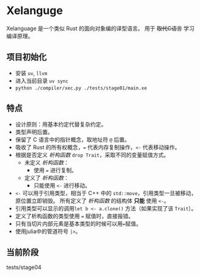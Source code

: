 # Xelanguge

Xelanguage 是一个类似 Rust 的面向对象编的译型语言。
用于 ~~取代C语言~~ 学习编译原理。

## 项目初始化

- 安装 `uv`, `llvm`
- 进入当前目录
    `uv sync`
- `python ./compiler/xec.py ./tests/stage01/main.xe`

## 特点

* 设计原则：用基本约定代替复杂约定。
* 类型声明后置。
* 保留了 C 语言中的指针概念，取地址符 `@` 后置。
* 吸收了 Rust 的所有权概念，`=` 代表内存复制操作，`<-` 代表移动操作。
* 根据是否定义 *析构函数* `drop Trait`，采取不同的变量赋值方式。
    * 未定义 *析构函数*：
        * 使用 `=` 进行复制。
    * 定义了 *析构函数*：
        * 只能使用 `<-` 进行移动。
* `<-` 可以用于引用类型，相当于 C++ 中的 `std::move`，引用类型一旦被移动，原位置立即销毁。
    所有定义了 *析构函数* 的结构体 **只能** 使用 `<-`。
* 引用类型可以显示的调用`let b <- a.clone()` 方法（如果实现了该 `Trait`）。
* 定义了析构函数的类型使用 `=` 赋值时，直接报错。
* 只有当切片内部元素是基本类型的时候可以用`=`赋值。
* 使用julia中的管道符号 `|>`。

## 当前阶段

tests/stage04

